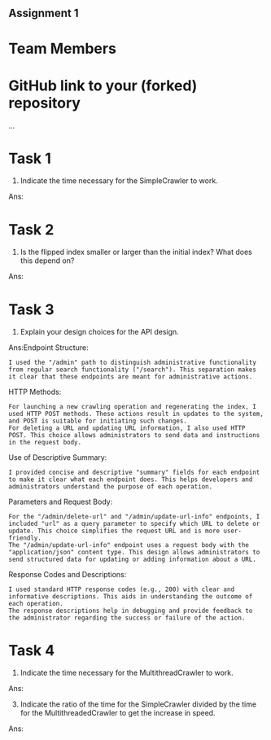 Assignment 1
------------

# Team Members

# GitHub link to your (forked) repository

...

# Task 1

1. Indicate the time necessary for the SimpleCrawler to work.

Ans:



# Task 2

1. Is the flipped index smaller or larger than the initial index? What does this depend on?

Ans:

# Task 3

1. Explain your design choices for the API design.

Ans:Endpoint Structure:

    I used the "/admin" path to distinguish administrative functionality from regular search functionality ("/search"). This separation makes it clear that these endpoints are meant for administrative actions.

HTTP Methods:

    For launching a new crawling operation and regenerating the index, I used HTTP POST methods. These actions result in updates to the system, and POST is suitable for initiating such changes.
    For deleting a URL and updating URL information, I also used HTTP POST. This choice allows administrators to send data and instructions in the request body.

Use of Descriptive Summary:

    I provided concise and descriptive "summary" fields for each endpoint to make it clear what each endpoint does. This helps developers and administrators understand the purpose of each operation.

Parameters and Request Body:

    For the "/admin/delete-url" and "/admin/update-url-info" endpoints, I included "url" as a query parameter to specify which URL to delete or update. This choice simplifies the request URL and is more user-friendly.
    The "/admin/update-url-info" endpoint uses a request body with the "application/json" content type. This design allows administrators to send structured data for updating or adding information about a URL.

Response Codes and Descriptions:

    I used standard HTTP response codes (e.g., 200) with clear and informative descriptions. This aids in understanding the outcome of each operation.
    The response descriptions help in debugging and provide feedback to the administrator regarding the success or failure of the action.

# Task 4

1.  Indicate the time necessary for the MultithreadCrawler to work.

Ans:

3. Indicate the ratio of the time for the SimpleCrawler divided by the time for the MultithreadedCrawler to get the increase in speed.

Ans:


